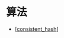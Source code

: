 # 算法

- [[consistent_hash]]

[//begin]: # "Autogenerated link references for markdown compatibility"
[consistent_hash]: consistent_hash "consistent_hash"
[//end]: # "Autogenerated link references"
